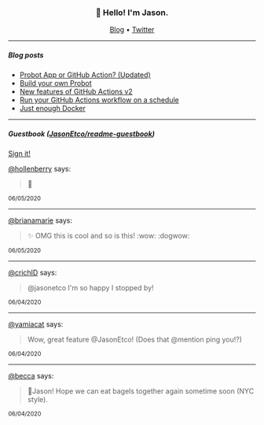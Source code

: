 <h3 align="center">👋 Hello! I'm Jason.</h3>

<p align="center">
  <a href="https://jasonet.co">Blog</a> •
  <a href="https://twitter.com/JasonEtco">Twitter</a>
</p>

---

##### Blog posts

<!--START_SECTION:posts-->
* [Probot App or GitHub Action? (Updated)](https://jasonet.co/posts/probot-app-or-github-action-v2/)
* [Build your own Probot](https://jasonet.co/posts/build-your-own-probot/)
* [New features of GitHub Actions v2](https://jasonet.co/posts/new-features-of-github-actions/)
* [Run your GitHub Actions workflow on a schedule](https://jasonet.co/posts/scheduled-actions/)
* [Just enough Docker](https://jasonet.co/posts/just-enough-docker/)
<!--END_SECTION:posts-->

---

##### Guestbook ([JasonEtco/readme-guestbook](https://github.com/JasonEtco/readme-guestbook))

<a href="https://readme-guestbook.now.sh">Sign it!</a>

<!--START_SECTION:guestbook-->
[@hollenberry](https://github.com/@hollenberry) says:

> :poop:

<sup>06/05/2020</sup>


---

[@brianamarie](https://github.com/@brianamarie) says:

> :sparkles: OMG this is cool and so is this! :wow: :dogwow:

<sup>06/05/2020</sup>


---

[@crichID](https://github.com/@crichID) says:

> @jasonetco I'm so happy I stopped by!

<sup>06/04/2020</sup>


---

[@yamiacat](https://github.com/@yamiacat) says:

> Wow, great feature @JasonEtco! (Does that @mention ping you!?)

<sup>06/04/2020</sup>


---

[@becca](https://github.com/@becca) says:

> 👋Jason! Hope we can eat bagels together again sometime soon (NYC style).

<sup>06/04/2020</sup>

<!--END_SECTION:guestbook-->
<!--GUESTBOOK_LIST [{"name":"hollenberry","message":":poop:","date":"06/05/2020"},{"name":"brianamarie","message":":sparkles: OMG this is cool and so is this! :wow: :dogwow:","date":"06/05/2020"},{"name":"crichID","message":"@jasonetco I'm so happy I stopped by!","date":"06/04/2020"},{"name":"yamiacat","message":"Wow, great feature @JasonEtco! (Does that @mention ping you!?)","date":"06/04/2020"},{"name":"becca","message":"👋Jason! Hope we can eat bagels together again sometime soon (NYC style).","date":"06/04/2020"}]-->
